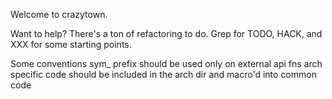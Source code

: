 Welcome to crazytown.

Want to help?
There's a ton of refactoring to do.
Grep for TODO, HACK, and XXX for some starting points.

Some conventions
sym_ prefix should be used only on external api fns
arch specific code should be included in the arch dir and macro'd into common code

